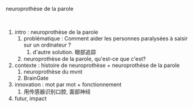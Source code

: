 neuroprothèse de la parole

​	

1. intro : neuroprothèse de la parole
   1. problématique : Comment aider les personnes paralysées à saisir sur un ordinateur ?
      1. d'autre solution. 眼部追踪
   2. neuroprothèse de la parole, qu'est-ce que c'est?
2. contexte : histoire de neuroprothèse + neuroprothèse de la parole
   1. neuroprothèse du mvnt
   2. BrainGate
3. innovation : mot par mot + fonctionnement
   1. 用传感器识别口腔, 面部神经
4. futur, impact